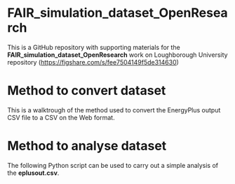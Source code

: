 # FAIR_simulation_dataset_OpenResearch
This is a GitHub repository with supporting materials for the **FAIR_simulation_dataset_OpenResearch** work on Loughborough University repository (https://figshare.com/s/fee7504149f5de314630)

# Method to convert dataset
This is a walktrough of the method used to convert the EnergyPlus output CSV file to a CSV on the Web format. 

# Method to analyse dataset
The following Python script can be used to carry out a simple analysis of the **eplusout.csv**.
